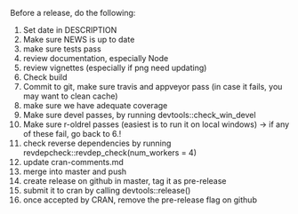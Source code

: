Before a release, do the following:
1. Set date in DESCRIPTION
2. Make sure NEWS is up to date
3. make sure tests pass
4. review documentation, especially Node
5. review vignettes (especially if png need updating)
6. Check build
7. Commit to git, make sure travis and appveyor pass (in case it fails, you may want to clean cache)
8. make sure we have adequate coverage
9. Make sure devel passes, by running devtools::check_win_devel
10. Make sure r-oldrel passes (easiest is to run it on local windows)
-> if any of these fail, go back to 6.!
11. check reverse dependencies by running revdepcheck::revdep_check(num_workers = 4)
12. update cran-comments.md
13. merge into master and push
14. create release on github in master, tag it as pre-release
15. submit it to cran by calling devtools::release()
16. once accepted by CRAN, remove the pre-release flag on github
